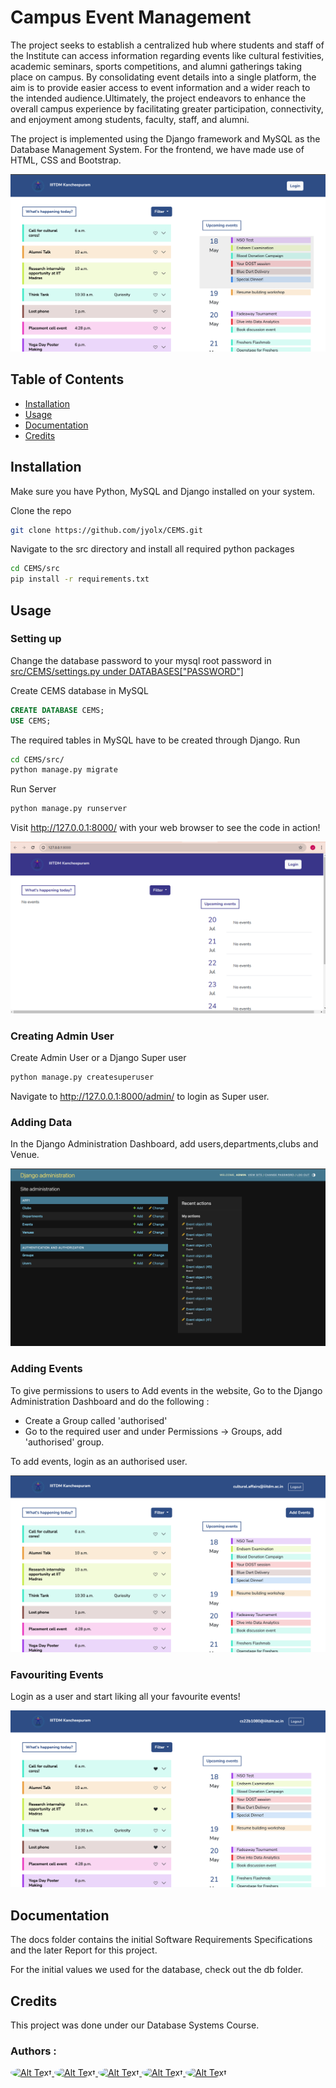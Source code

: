 # Campus Event Management

The project seeks to establish a centralized hub where students and staff of the Institute can access information regarding events like cultural festivities, academic seminars, sports competitions, and alumni gatherings taking place on campus. By consolidating event details into a single platform, the aim is to provide easier access to event information and a wider reach to the intended audience.Ultimately, the project endeavors to enhance the overall campus experience by facilitating greater participation, connectivity, and enjoyment among students, faculty, staff, and alumni.

The project is implemented using the Django framework and MySQL as the Database Management System. For the frontend, we have made use of HTML, CSS and Bootstrap.

![Website HomePage](assets/images/Homepage.png)

## Table of Contents

- [Installation](#installation)
- [Usage](#usage)
- [Documentation](#documentation)
- [Credits](#credits)

## Installation

Make sure you have Python, MySQL and Django installed on your system.

Clone the repo
```bash
git clone https://github.com/jyolx/CEMS.git
```
Navigate to the src directory and install all required python packages
```bash
cd CEMS/src
pip install -r requirements.txt 
```

## Usage

### Setting up

Change the database password to your mysql root password in [src/CEMS/settings.py under DATABASES["PASSWORD"]](https://github.com/jyolx/CEMS/blob/ebc783440e8107abdc214d9a26667c4a77e44826/src/CEMS/settings.py#L91)

Create CEMS database in MySQL 
~~~~sql
CREATE DATABASE CEMS;
USE CEMS;
~~~~

The required tables in MySQL have to be created through Django. Run

```bash
cd CEMS/src/
python manage.py migrate
```

Run Server

```bash
python manage.py runserver
```

Visit http://127.0.0.1:8000/ with your web browser to see the code in action!

![Fresh view of Website HomePage](assets/images/website_blank.png)

### Creating Admin User

Create Admin User or a Django Super user

```bash
python manage.py createsuperuser
```

Navigate to http://127.0.0.1:8000/admin/ to login as Super user. 

### Adding Data 

In the Django Administration Dashboard, add users,departments,clubs and Venue.

![Django Administration Dashboard](assets/images/admin.png)

### Adding Events

To give permissions to users to Add events in the website, Go to the Django Administration Dashboard and do the following :
- Create a Group called 'authorised'
- Go to the required user and under Permissions -> Groups, add 'authorised' group.

To add events, login as an authorised user.

![Add Events button for authorized user](assets/images/authadd.png)

### Favouriting Events

Login as a user and start liking all your favourite events!

![Favourite Events](assets/images/favevents.png)

## Documentation

The docs folder contains the initial Software Requirements Specifications and the later Report for this project.
 
For the initial values we used for the database, check out the db folder.

## Credits

This project was done under our Database Systems Course.

### Authors : 

<a href="https://github.com/justavanee">
  <img src="https://github.com/justavanee.png" alt="Alt Text" style="border-radius: 50%; width: 60px">
</a>
<a href="https://github.com/jyolx">
  <img src="https://github.com/jyolx.png" alt="Alt Text" style="border-radius: 50%; width: 60px">
</a>
<a href="https://github.com/nimishathallapally">
  <img src="https://github.com/nimishathallapally.png" alt="Alt Text" style="border-radius: 50%; width: 60px">
</a>
<a href="https://github.com/meghahaa">
  <img src="https://github.com/meghahaa.png" alt="Alt Text" style="border-radius: 50%; width: 60px">
</a>
<a href="https://github.com/deshna2thunga0">
  <img src="https://github.com/deshna2thunga0.png" alt="Alt Text" style="border-radius: 50%; width: 60px">
</a>



